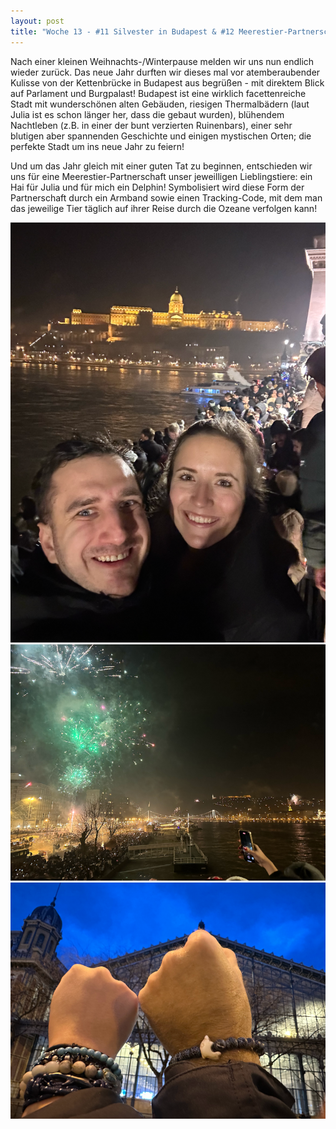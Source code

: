 ```yaml
---
layout: post
title: "Woche 13 - #11 Silvester in Budapest & #12 Meerestier-Partnerschaft"
---
```


Nach einer kleinen Weihnachts-/Winterpause melden wir uns nun endlich wieder zurück. Das neue Jahr durften wir dieses mal vor atemberaubender Kulisse von der Kettenbrücke in Budapest aus begrüßen - mit direktem Blick auf Parlament und Burgpalast! Budapest ist eine wirklich facettenreiche Stadt mit wunderschönen alten Gebäuden, riesigen Thermalbädern (laut Julia ist es schon länger her, dass die gebaut wurden), blühendem Nachtleben (z.B. in einer der bunt verzierten Ruinenbars), einer sehr blutigen aber spannenden Geschichte und einigen mystischen Orten; die perfekte Stadt um ins neue Jahr zu feiern!

Und um das Jahr gleich mit einer guten Tat zu beginnen, entschieden wir uns für eine Meerestier-Partnerschaft unser jeweilligen Lieblingstiere: ein Hai für Julia und für mich ein Delphin! Symbolisiert wird diese Form der Partnerschaft durch ein Armband sowie einen Tracking-Code, mit dem man das jeweilige Tier täglich auf ihrer Reise durch die Ozeane verfolgen kann!

![Silvester Kettenbrücke Budapest](/images/013_01.png)
![Feuerwerk Budapest](/images/013_02.png)
![Meerestier-Partnerschafts-Armbänder](/images/013_03.png)